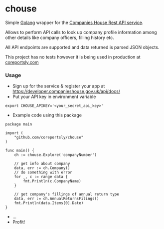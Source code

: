 # chouse

Simple [Golang](https://golang.org/) wrapper for the [Companies House Rest API service](https://www.gov.uk/government/organisations/companies-house).

Allows to perform API calls to look up company profile information among other details like company officers, filling history etc.

All API endpoints are supported and data returned is parsed JSON objects.

This project has no tests however it is being used in production at [coreportsly.com](http://coreportsly.com)

### Usage

* Sign up for the service & register your app at https://developer.companieshouse.gov.uk/api/docs/
* Put your API key in environment variable

```shell
export CHOUSE_APIKEY='<your_secret_api_key>'
```

* Example code using this package

```golang
package main

import (
    "github.com/coreportsly/chouse"
)

func main() {
    ch := chouse.Explore('companyNumber')

    // get info about company
    data, err := ch.Company()
    // do something with error
    for _, c := range data {
        fmt.Println(c.CompanyName)
    }

    // get company's fillings of annual return type
    data, err := ch.AnnualReturnsFilings()
    fmt.Println(data.Items[0].Date)
}
```

* ...
* Profit!
